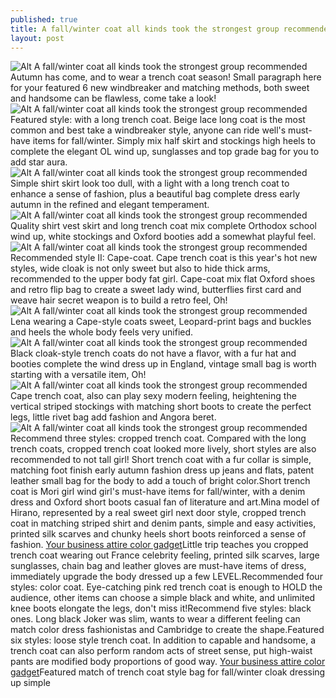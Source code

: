 ```yaml
---
published: true
title: A fall/winter coat all kinds took the strongest group recommended
layout: post
---
```

![Alt A fall/winter coat all kinds took the strongest group recommended](https://c2.staticflickr.com/2/1470/25387461744_85f7e2e9d1_z.jpg)Autumn has come, and to wear a trench coat season! Small paragraph here for your featured 6 new windbreaker and matching methods, both sweet and handsome can be flawless, come take a look!![Alt A fall/winter coat all kinds took the strongest group recommended](https://c2.staticflickr.com/2/1689/25387469954_e766437c2f_z.jpg)Featured style: with a long trench coat. Beige lace long coat is the most common and best take a windbreaker style, anyone can ride well\'s must-have items for fall/winter. Simply mix half skirt and stockings high heels to complete the elegant OL wind up, sunglasses and top grade bag for you to add star aura.![Alt A fall/winter coat all kinds took the strongest group recommended](https://c2.staticflickr.com/2/1482/25925343571_87726420a3_z.jpg)Simple shirt skirt look too dull, with a light with a long trench coat to enhance a sense of fashion, plus a beautiful bag complete dress early autumn in the refined and elegant temperament.![Alt A fall/winter coat all kinds took the strongest group recommended](https://c2.staticflickr.com/2/1630/25387485254_26cab4bebd_z.jpg)Quality shirt vest skirt and long trench coat mix complete Orthodox school wind up, white stockings and Oxford booties add a somewhat playful feel.![Alt A fall/winter coat all kinds took the strongest group recommended](https://c2.staticflickr.com/2/1581/25719628170_13ecfe1807_z.jpg)Recommended style II: Cape-coat. Cape trench coat is this year\'s hot new styles, wide cloak is not only sweet but also to hide thick arms, recommended to the upper body fat girl. Cape-coat mix flat Oxford shoes and retro flip bag to create a sweet lady wind, butterflies first card and weave hair secret weapon is to build a retro feel, Oh!![Alt A fall/winter coat all kinds took the strongest group recommended](https://c2.staticflickr.com/2/1518/25387501104_9a6572dd18_z.jpg)Lena wearing a Cape-style coats sweet, Leopard-print bags and buckles and heels the whole body feels very unified.![Alt A fall/winter coat all kinds took the strongest group recommended](https://c2.staticflickr.com/2/1511/25719643650_0c4ec23995_z.jpg)Black cloak-style trench coats do not have a flavor, with a fur hat and booties complete the wind dress up in England, vintage small bag is worth starting with a versatile item, Oh!![Alt A fall/winter coat all kinds took the strongest group recommended](https://c2.staticflickr.com/2/1668/25899464452_35afc9cf55_z.jpg)Cape trench coat, also can play sexy modern feeling, heightening the vertical striped stockings with matching short boots to create the perfect legs, little rivet bag add fashion and Angora beret.![Alt A fall/winter coat all kinds took the strongest group recommended](https://c2.staticflickr.com/2/1457/25391287813_c5c81c83e9_z.jpg)Recommend three styles: cropped trench coat. Compared with the long trench coats, cropped trench coat looked more lively, short styles are also recommended to not tall girl! Short trench coat with a fur collar is simple, matching foot finish early autumn fashion dress up jeans and flats, patent leather small bag for the body to add a touch of bright color.Short trench coat is Mori girl wind girl\'s must-have items for fall/winter, with a denim dress and Oxford short boots casual fan of literature and art.Mina model of Hirano, represented by a real sweet girl next door style, cropped trench coat in matching striped shirt and denim pants, simple and easy activities, printed silk scarves and chunky heels short boots reinforced a sense of fashion. [Your business attire color gadget](http://www.faybag.com/2016/02/20/your-business-attire-color-gadget/)Little trip teaches you cropped trench coat wearing out France celebrity feeling, printed silk scarves, large sunglasses, chain bag and leather gloves are must-have items of dress, immediately upgrade the body dressed up a few LEVEL.Recommended four styles: color coat. Eye-catching pink red trench coat is enough to HOLD the audience, other items can choose a simple black and white, and unlimited knee boots elongate the legs, don\'t miss it!Recommend five styles: black ones. Long black Joker was slim, wants to wear a different feeling can match color dress fashionistas and Cambridge to create the shape.Featured six styles: loose style trench coat. In addition to capable and handsome, a trench coat can also perform random acts of street sense, put high-waist pants are modified body proportions of good way. [Your business attire color gadget](http://www.faybag.com/2016/02/20/your-business-attire-color-gadget/)Featured match of trench coat style bag for fall/winter cloak dressing up simple